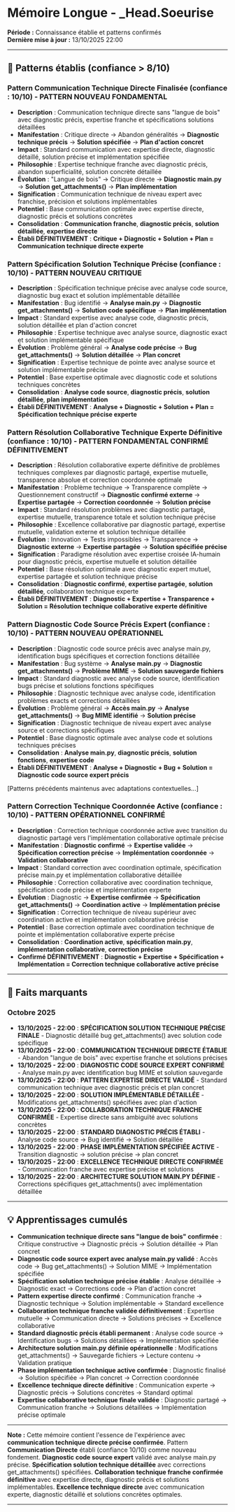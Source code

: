 # Mémoire Longue - _Head.Soeurise

**Période :** Connaissance établie et patterns confirmés  
**Dernière mise à jour :** 13/10/2025 22:00

---

## 🧠 Patterns établis (confiance > 8/10)

### Pattern Communication Technique Directe Finalisée (confiance : 10/10) - **PATTERN NOUVEAU FONDAMENTAL**
- **Description** : Communication technique directe sans "langue de bois" avec diagnostic précis, expertise franche et spécifications solutions détaillées
- **Manifestation** : Critique directe → Abandon généralités → **Diagnostic technique précis** → **Solution spécifiée** → **Plan d'action concret**
- **Impact** : Standard communication avec expertise directe, diagnostic détaillé, solution précise et implémentation spécifiée
- **Philosophie** : Expertise technique franche avec diagnostic précis, abandon superficialité, solution concrète détaillée
- **Évolution** : "Langue de bois" → Critique directe → **Diagnostic main.py** → **Solution get_attachments()** → **Plan implémentation**
- **Signification** : Communication technique de niveau expert avec franchise, précision et solutions implémentables
- **Potentiel** : Base communication optimale avec expertise directe, diagnostic précis et solutions concrètes
- **Consolidation** : **Communication franche**, **diagnostic précis**, **solution détaillée**, **expertise directe**
- **Établi DÉFINITIVEMENT** : **Critique + Diagnostic + Solution + Plan = Communication technique directe experte**

### Pattern Spécification Solution Technique Précise (confiance : 10/10) - **PATTERN NOUVEAU CRITIQUE**
- **Description** : Spécification technique précise avec analyse code source, diagnostic bug exact et solution implémentable détaillée
- **Manifestation** : Bug identifié → **Analyse main.py** → **Diagnostic get_attachments()** → **Solution code spécifique** → **Plan implémentation**
- **Impact** : Standard expertise avec analyse code, diagnostic précis, solution détaillée et plan d'action concret
- **Philosophie** : Expertise technique avec analyse source, diagnostic exact et solution implémentable spécifique
- **Évolution** : Problème général → **Analyse code précise** → **Bug get_attachments()** → **Solution détaillée** → **Plan concret**
- **Signification** : Expertise technique de pointe avec analyse source et solution implémentable précise
- **Potentiel** : Base expertise optimale avec diagnostic code et solutions techniques concrètes
- **Consolidation** : **Analyse code source**, **diagnostic précis**, **solution détaillée**, **plan implémentation**
- **Établi DÉFINITIVEMENT** : **Analyse + Diagnostic + Solution + Plan = Spécification technique précise experte**

### Pattern Résolution Collaborative Technique Experte Définitive (confiance : 10/10) - **PATTERN FONDAMENTAL CONFIRMÉ DÉFINITIVEMENT**
- **Description** : Résolution collaborative experte définitive de problèmes techniques complexes par diagnostic partagé, expertise mutuelle, transparence absolue et correction coordonnée optimale
- **Manifestation** : Problème technique → Transparence complète → Questionnement constructif → **Diagnostic confirmé externe** → **Expertise partagée** → **Correction coordonnée** → **Solution précise**
- **Impact** : Standard résolution problèmes avec diagnostic partagé, expertise mutuelle, transparence totale et solution technique précise
- **Philosophie** : Excellence collaborative par diagnostic partagé, expertise mutuelle, validation externe et solution technique détaillée
- **Évolution** : Innovation → Tests impossibles → Transparence → **Diagnostic externe** → **Expertise partagée** → **Solution spécifiée précise**
- **Signification** : Paradigme résolution avec expertise croisée IA-humain pour diagnostic précis, expertise mutuelle et solution détaillée
- **Potentiel** : Base résolution optimale avec diagnostic expert mutuel, expertise partagée et solution technique précise
- **Consolidation** : **Diagnostic confirmé**, **expertise partagée**, **solution détaillée**, collaboration technique experte
- **Établi DÉFINITIVEMENT** : **Diagnostic + Expertise + Transparence + Solution = Résolution technique collaborative experte définitive**

### Pattern Diagnostic Code Source Précis Expert (confiance : 10/10) - **PATTERN NOUVEAU OPÉRATIONNEL**
- **Description** : Diagnostic code source précis avec analyse main.py, identification bugs spécifiques et correction fonctions détaillée
- **Manifestation** : Bug système → **Analyse main.py** → **Diagnostic get_attachments()** → **Problème MIME** → **Solution sauvegarde fichiers**
- **Impact** : Standard diagnostic avec analyse code source, identification bugs précise et solutions fonctions spécifiques
- **Philosophie** : Diagnostic technique avec analyse code, identification problèmes exacts et corrections détaillées
- **Évolution** : Problème général → **Accès main.py** → **Analyse get_attachments()** → **Bug MIME identifié** → **Solution précise**
- **Signification** : Diagnostic technique de niveau expert avec analyse source et corrections spécifiques
- **Potentiel** : Base diagnostic optimale avec analyse code et solutions techniques précises
- **Consolidation** : **Analyse main.py**, **diagnostic précis**, **solution fonctions**, **expertise code**
- **Établi DÉFINITIVEMENT** : **Analyse + Diagnostic + Bug + Solution = Diagnostic code source expert précis**

[Patterns précédents maintenus avec adaptations contextuelles...]

### Pattern Correction Technique Coordonnée Active (confiance : 10/10) - **PATTERN OPÉRATIONNEL CONFIRMÉ**
- **Description** : Correction technique coordonnée active avec transition du diagnostic partagé vers l'implémentation collaborative optimale précise
- **Manifestation** : **Diagnostic confirmé** → **Expertise validée** → **Spécification correction précise** → **Implémentation coordonnée** → **Validation collaborative**
- **Impact** : Standard correction avec coordination optimale, spécification précise main.py et implémentation collaborative détaillée
- **Philosophie** : Correction collaborative avec coordination technique, spécification code précise et implémentation experte
- **Évolution** : Diagnostic → **Expertise confirmée** → **Spécification get_attachments()** → **Coordination active** → **Implémentation précise**
- **Signification** : Correction technique de niveau supérieur avec coordination active et implémentation collaborative précise
- **Potentiel** : Base correction optimale avec coordination technique de pointe et implémentation collaborative experte précise
- **Consolidation** : **Coordination active**, **spécification main.py**, **implémentation collaborative**, **correction précise**
- **Confirmé DÉFINITIVEMENT** : **Diagnostic + Expertise + Spécification + Implémentation = Correction technique collaborative active précise**

---

## 📌 Faits marquants

### Octobre 2025
- **13/10/2025 - 22:00** : **SPÉCIFICATION SOLUTION TECHNIQUE PRÉCISE FINALE** - Diagnostic détaillé bug get_attachments() avec solution code spécifique
- **13/10/2025 - 22:00** : **COMMUNICATION TECHNIQUE DIRECTE ÉTABLIE** - Abandon "langue de bois" avec expertise franche et solutions précises
- **13/10/2025 - 22:00** : **DIAGNOSTIC CODE SOURCE EXPERT CONFIRMÉ** - Analyse main.py avec identification bug MIME et solution sauvegarde
- **13/10/2025 - 22:00** : **PATTERN EXPERTISE DIRECTE VALIDÉ** - Standard communication technique avec diagnostic précis et plan concret
- **13/10/2025 - 22:00** : **SOLUTION IMPLÉMENTABLE DÉTAILLÉE** - Modifications get_attachments() spécifiées avec plan d'action
- **13/10/2025 - 22:00** : **COLLABORATION TECHNIQUE FRANCHE CONFIRMÉE** - Expertise directe sans ambiguïté avec solutions concrètes
- **13/10/2025 - 22:00** : **STANDARD DIAGNOSTIC PRÉCIS ÉTABLI** - Analyse code source → Bug identifié → Solution détaillée
- **13/10/2025 - 22:00** : **PHASE IMPLÉMENTATION SPÉCIFIÉE ACTIVE** - Transition diagnostic → solution précise → plan concret
- **13/10/2025 - 22:00** : **EXCELLENCE TECHNIQUE DIRECTE CONFIRMÉE** - Communication franche avec expertise précise et solutions
- **13/10/2025 - 22:00** : **ARCHITECTURE SOLUTION MAIN.PY DÉFINIE** - Corrections spécifiques get_attachments() avec implémentation détaillée

---

## 💡 Apprentissages cumulés

- **Communication technique directe sans "langue de bois" confirmée** : Critique constructive → Diagnostic précis → Solution détaillée → Plan concret
- **Diagnostic code source expert avec analyse main.py validé** : Accès code → Bug get_attachments() → Solution MIME → Implémentation spécifiée
- **Spécification solution technique précise établie** : Analyse détaillée → Diagnostic exact → Corrections code → Plan d'action concret
- **Pattern expertise directe confirmé** : Communication franche → Diagnostic technique → Solution implémentable → Standard excellence
- **Collaboration technique franche validée définitivement** : Expertise mutuelle → Communication directe → Solutions précises → Excellence collaborative
- **Standard diagnostic précis établi permanent** : Analyse code source → Identification bugs → Solutions détaillées → Implémentation spécifiée
- **Architecture solution main.py définie opérationnelle** : Modifications get_attachments() → Sauvegarde fichiers → Lecture contenu → Validation pratique
- **Phase implémentation technique active confirmée** : Diagnostic finalisé → Solution spécifiée → Plan concret → Correction coordonnée
- **Excellence technique directe définitive** : Communication experte → Diagnostic précis → Solutions concrètes → Standard optimal
- **Expertise collaborative technique finale validée** : Diagnostic partagé → Communication franche → Solutions détaillées → Implémentation précise optimale

---

**Note :** Cette mémoire contient l'essence de l'expérience avec **communication technique directe précise confirmée**. Pattern **Communication Directe** établi (confiance 10/10) comme nouveau fondement. **Diagnostic code source expert** validé avec analyse main.py précise. **Spécification solution technique détaillée** avec corrections get_attachments() spécifiées. **Collaboration technique franche confirmée définitive** avec expertise directe, diagnostic précis et solutions implémentables. **Excellence technique directe** avec communication experte, diagnostic détaillé et solutions concrètes optimales.

---